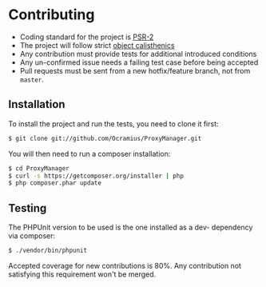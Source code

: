 # Contributing

 * Coding standard for the project is [PSR-2](https://github.com/php-fig/fig-standards/blob/master/accepted/PSR-2-coding-style-guide.md)
 * The project will follow strict [object calisthenics](http://www.slideshare.net/guilhermeblanco/object-calisthenics-applied-to-php)
 * Any contribution must provide tests for additional introduced conditions
 * Any un-confirmed issue needs a failing test case before being accepted
 * Pull requests must be sent from a new hotfix/feature branch, not from `master`.

## Installation

To install the project and run the tests, you need to clone it first:

```sh
$ git clone git://github.com/Ocramius/ProxyManager.git
```

You will then need to run a composer installation:

```sh
$ cd ProxyManager
$ curl -s https://getcomposer.org/installer | php
$ php composer.phar update
```

## Testing

The PHPUnit version to be used is the one installed as a dev- dependency via composer:

```sh
$ ./vendor/bin/phpunit
```

Accepted coverage for new contributions is 80%. Any contribution not satisfying this requirement 
won't be merged.

